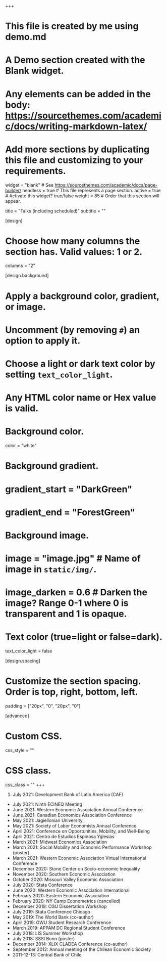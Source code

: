 +++
# This file is created by me using demo.md
# A Demo section created with the Blank widget.
# Any elements can be added in the body: https://sourcethemes.com/academic/docs/writing-markdown-latex/
# Add more sections by duplicating this file and customizing to your requirements.

widget = "blank"  # See https://sourcethemes.com/academic/docs/page-builder/
headless = true  # This file represents a page section.
active = true  # Activate this widget? true/false
weight = 85  # Order that this section will appear.

title = "Talks (including scheduled)"
subtitle = ""

[design]
  # Choose how many columns the section has. Valid values: 1 or 2.
  columns = "2"

[design.background]
  # Apply a background color, gradient, or image.
  #   Uncomment (by removing `#`) an option to apply it.
  #   Choose a light or dark text color by setting `text_color_light`.
  #   Any HTML color name or Hex value is valid.

  # Background color.
 color = "white"
  
  # Background gradient.
#  gradient_start = "DarkGreen"
#  gradient_end = "ForestGreen"
  
  # Background image.
  # image = "image.jpg"  # Name of image in `static/img/`.
  # image_darken = 0.6  # Darken the image? Range 0-1 where 0 is transparent and 1 is opaque.

  # Text color (true=light or false=dark).
  text_color_light = false

[design.spacing]
  # Customize the section spacing. Order is top, right, bottom, left.
  padding = ["20px", "0", "20px", "0"]

[advanced]
 # Custom CSS. 
 css_style = ""
 
 # CSS class.
 css_class = ""
+++

1. July 2021: Development Bank of Latin America (CAF)
+ July 2021: Ninth ECINEQ Meeting
+ June 2021: Western Economic Association Annual Conference
+ June 2021: Canadian Economics Association Conference 
+ May 2021: Jagiellonian University
+ May 2021: Society of Labor Economists Annual Conference
+ April 2021: Conference on Opportunities, Mobility, and Well-Being
+ April 2021: Centro de Estudios Espinosa Yglesias
+ March 2021: Midwest Economics Association
+ March 2021: Social Mobility and Economic Performance Workshop (poster) 
+ March 2021: Western Economic Association Virtual International Conference
+ December 2020: Stone Center on Socio-economic Inequality
+ November 2020: Southern Economic Association
+ October 2020: Missouri Valley Economic Association
+ July 2020: Stata Conference
+ June 2020: Western Economic Association International
+ February 2020: Eastern Economic Association
+ February 2020: NY Camp Econometrics (cancelled)
+ December 2019: CGU Dissertation Workshop
+ July 2019: Stata Conference Chicago
+ May 2019: The World Bank (co-author)
+ April 2019: GWU Student Research Conference
+ March 2019: APPAM DC Regional Student Conference
+ July 2018: LIS Summer Workshop
+ July 2018: SSSI Bonn (poster)
+ December 2014: XLIX CLADEA Conference (co-author)
+ September 2012: Annual meeting of the Chilean Economic Society
+ 2011-12-13: Central Bank of Chile
